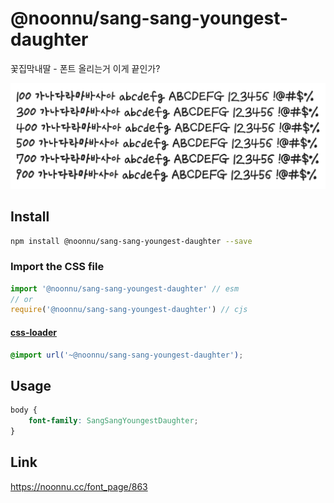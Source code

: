 # @noonnu/sang-sang-youngest-daughter

꽃집막내딸 - 폰트 올리는거 이게 끝인가?

![example](./example.png)

## Install

```bash
npm install @noonnu/sang-sang-youngest-daughter --save
```

### Import the CSS file

```js
import '@noonnu/sang-sang-youngest-daughter' // esm
// or
require('@noonnu/sang-sang-youngest-daughter') // cjs
```

#### [css-loader](https://github.com/webpack-contrib/css-loader)

```css
@import url('~@noonnu/sang-sang-youngest-daughter');
```

## Usage

```css
body {
    font-family: SangSangYoungestDaughter;
}
```

## Link

https://noonnu.cc/font_page/863
